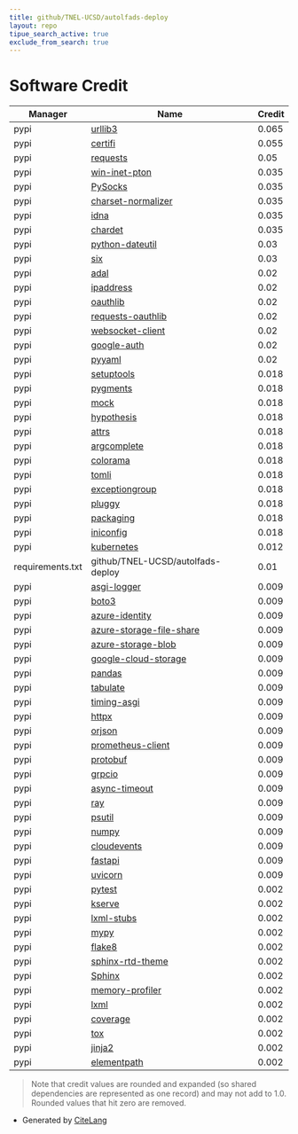 ```yaml
---
title: github/TNEL-UCSD/autolfads-deploy
layout: repo
tipue_search_active: true
exclude_from_search: true
---
```

# Software Credit

|Manager|Name|Credit|
|-------|----|------|
|pypi|[urllib3](https://pypi.org/project/urllib3)|0.065|
|pypi|[certifi](https://pypi.org/project/certifi)|0.055|
|pypi|[requests](https://requests.readthedocs.io)|0.05|
|pypi|[win-inet-pton](https://pypi.org/project/win-inet-pton)|0.035|
|pypi|[PySocks](https://pypi.org/project/PySocks)|0.035|
|pypi|[charset-normalizer](https://pypi.org/project/charset-normalizer)|0.035|
|pypi|[idna](https://pypi.org/project/idna)|0.035|
|pypi|[chardet](https://pypi.org/project/chardet)|0.035|
|pypi|[python-dateutil](https://pypi.org/project/python-dateutil)|0.03|
|pypi|[six](https://pypi.org/project/six)|0.03|
|pypi|[adal](https://pypi.org/project/adal)|0.02|
|pypi|[ipaddress](https://pypi.org/project/ipaddress)|0.02|
|pypi|[oauthlib](https://pypi.org/project/oauthlib)|0.02|
|pypi|[requests-oauthlib](https://pypi.org/project/requests-oauthlib)|0.02|
|pypi|[websocket-client](https://pypi.org/project/websocket-client)|0.02|
|pypi|[google-auth](https://pypi.org/project/google-auth)|0.02|
|pypi|[pyyaml](https://pypi.org/project/pyyaml)|0.02|
|pypi|[setuptools](https://github.com/pypa/setuptools)|0.018|
|pypi|[pygments](https://pypi.org/project/pygments)|0.018|
|pypi|[mock](https://pypi.org/project/mock)|0.018|
|pypi|[hypothesis](https://pypi.org/project/hypothesis)|0.018|
|pypi|[attrs](https://pypi.org/project/attrs)|0.018|
|pypi|[argcomplete](https://pypi.org/project/argcomplete)|0.018|
|pypi|[colorama](https://pypi.org/project/colorama)|0.018|
|pypi|[tomli](https://pypi.org/project/tomli)|0.018|
|pypi|[exceptiongroup](https://pypi.org/project/exceptiongroup)|0.018|
|pypi|[pluggy](https://pypi.org/project/pluggy)|0.018|
|pypi|[packaging](https://pypi.org/project/packaging)|0.018|
|pypi|[iniconfig](https://pypi.org/project/iniconfig)|0.018|
|pypi|[kubernetes](https://github.com/kubernetes-client/python)|0.012|
|requirements.txt|github/TNEL-UCSD/autolfads-deploy|0.01|
|pypi|[asgi-logger](https://pypi.org/project/asgi-logger)|0.009|
|pypi|[boto3](https://pypi.org/project/boto3)|0.009|
|pypi|[azure-identity](https://pypi.org/project/azure-identity)|0.009|
|pypi|[azure-storage-file-share](https://pypi.org/project/azure-storage-file-share)|0.009|
|pypi|[azure-storage-blob](https://pypi.org/project/azure-storage-blob)|0.009|
|pypi|[google-cloud-storage](https://pypi.org/project/google-cloud-storage)|0.009|
|pypi|[pandas](https://pypi.org/project/pandas)|0.009|
|pypi|[tabulate](https://pypi.org/project/tabulate)|0.009|
|pypi|[timing-asgi](https://pypi.org/project/timing-asgi)|0.009|
|pypi|[httpx](https://pypi.org/project/httpx)|0.009|
|pypi|[orjson](https://pypi.org/project/orjson)|0.009|
|pypi|[prometheus-client](https://pypi.org/project/prometheus-client)|0.009|
|pypi|[protobuf](https://pypi.org/project/protobuf)|0.009|
|pypi|[grpcio](https://pypi.org/project/grpcio)|0.009|
|pypi|[async-timeout](https://pypi.org/project/async-timeout)|0.009|
|pypi|[ray](https://pypi.org/project/ray)|0.009|
|pypi|[psutil](https://pypi.org/project/psutil)|0.009|
|pypi|[numpy](https://pypi.org/project/numpy)|0.009|
|pypi|[cloudevents](https://pypi.org/project/cloudevents)|0.009|
|pypi|[fastapi](https://pypi.org/project/fastapi)|0.009|
|pypi|[uvicorn](https://pypi.org/project/uvicorn)|0.009|
|pypi|[pytest](https://docs.pytest.org/en/latest/)|0.002|
|pypi|[kserve](https://github.com/kserve/kserve/tree/master/python/kserve)|0.002|
|pypi|[lxml-stubs](https://pypi.org/project/lxml-stubs)|0.002|
|pypi|[mypy](https://pypi.org/project/mypy)|0.002|
|pypi|[flake8](https://pypi.org/project/flake8)|0.002|
|pypi|[sphinx-rtd-theme](https://pypi.org/project/sphinx-rtd-theme)|0.002|
|pypi|[Sphinx](https://pypi.org/project/Sphinx)|0.002|
|pypi|[memory-profiler](https://pypi.org/project/memory-profiler)|0.002|
|pypi|[lxml](https://pypi.org/project/lxml)|0.002|
|pypi|[coverage](https://pypi.org/project/coverage)|0.002|
|pypi|[tox](https://pypi.org/project/tox)|0.002|
|pypi|[jinja2](https://pypi.org/project/jinja2)|0.002|
|pypi|[elementpath](https://pypi.org/project/elementpath)|0.002|


> Note that credit values are rounded and expanded (so shared dependencies are represented as one record) and may not add to 1.0. Rounded values that hit zero are removed.


- Generated by [CiteLang](https://github.com/vsoch/citelang)
